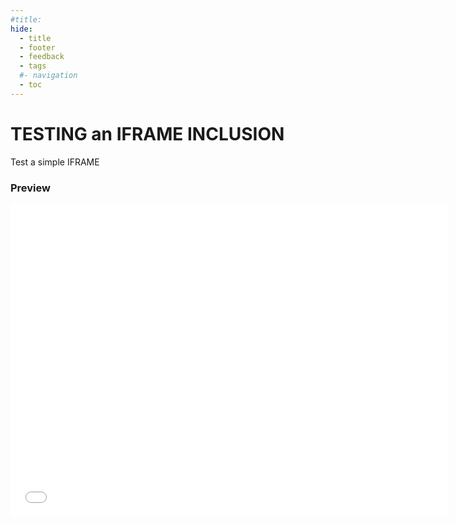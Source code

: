 ```yaml
---
#title:
hide:
  - title
  - footer
  - feedback
  - tags
  #- navigation
  - toc
---
```


# TESTING an IFRAME INCLUSION

Test a simple IFRAME


### Preview

<iframe width=700, height=500 frameBorder=0 src="../img/3d_view.html"></iframe>